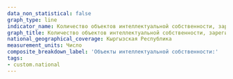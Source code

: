 ```yaml
---
data_non_statistical: false
graph_type: line
indicator_name: Количество объектов интеллектуальной собственности, зарегистрированных в научно-технической сфере
graph_title: Количество объектов интеллектуальной собственности, зарегистрированных в научно-технической сфере
national_geographical_coverage: Кыргызская Республика
measurement_units: Число
composite_breakdown_label: 'Объекты интеллектуальной собственности:'
tags:
- custom.national
---
```

